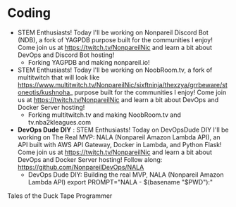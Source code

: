 # Coding
 - STEM Enthusiasts! Today I'll be working on Nonpareil Discord Bot (NDB), a fork of YAGPDB purpose built for the communities I enjoy! Come join us at https://twitch.tv/NonpareilNic and learn a bit about DevOps and Discord Bot hosting!
	 - Forking YAGPDB and making nonpareil.io!
 - STEM Enthusiasts! Today I'll be working on NoobRoom.tv, a fork of multitwitch that will look like https://www.multitwitch.tv/NonpareilNic/sixftninja/thexzya/grrbeware/stoneotis/kushnoha_ purpose built for the communities I enjoy! Come join us at https://twitch.tv/NonpareilNic and learn a bit about DevOps and Docker Server hosting!
	 - Forking multitwitch.tv and making NoobRoom.tv and tv.nba2kleagues.com
- **DevOps Dude DIY** : STEM Enthusiasts! Today on DevOpsDude DIY I'll be working on The Real MVP: NALA (Nonpareil Amazon Lambda API), an API built with AWS API Gateway, Docker in Lambda, and Python Flask! Come join us at https://twitch.tv/NonpareilNic and learn a bit about DevOps and Docker Server hosting! Follow along: https://github.com/NonpareilDevOps/NALA
	- DevOps Dude DIY: Building the real MVP, NALA (Nonpareil Amazon Lambda API)
				export PROMPT="NALA - $(basename "$PWD"):"

Tales of the Duck Tape Programmer